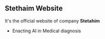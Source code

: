 ## Stethaim Website
It's the official website of company **Stetahim** 
- Enacting AI in Medical diagnosis
